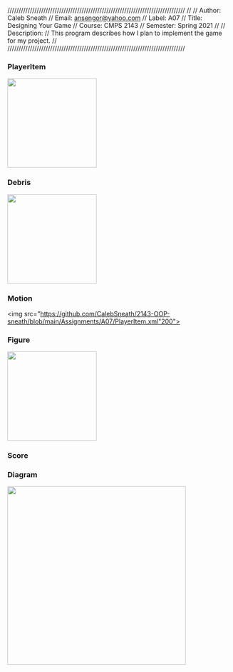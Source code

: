 ///////////////////////////////////////////////////////////////////////////////
// 
// Author:           Caleb Sneath
// Email:            ansengor@yahoo.com
// Label:            A07
// Title:            Designing Your Game
// Course:           CMPS 2143
// Semester:         Spring 2021
//
// Description:
//       This program describes how I plan to implement the game for my project.
//       
///////////////////////////////////////////////////////////////////////////////

### PlayerItem

<img src="https://github.com/CalebSneath/2143-OOP-sneath/blob/main/Assignments/A07/PlayerItem.xml" width="200">

### Debris

<img src="https://github.com/CalebSneath/2143-OOP-sneath/blob/main/Assignments/A07/PlayerItem.xml" width="200">

### Motion

<img src="https://github.com/CalebSneath/2143-OOP-sneath/blob/main/Assignments/A07/PlayerItem.xml"200">

### Figure

<img src="https://github.com/CalebSneath/2143-OOP-sneath/blob/main/Assignments/A07/PlayerItem.xml" width="200">

### Score

### Diagram

<img src="https://github.com/CalebSneath/2143-OOP-sneath/blob/main/Assignments/A07/PlayerItem.xml" width="400">

